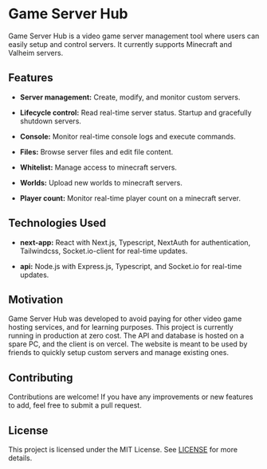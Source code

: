# Game Server Hub

Game Server Hub is a video game server management tool where users can easily setup and control servers. It currently supports Minecraft and Valheim servers.

## Features

- **Server management:** Create, modify, and monitor custom servers.

- **Lifecycle control:** Read real-time server status. Startup and gracefully shutdown servers.

- **Console:** Monitor real-time console logs and execute commands.

- **Files:** Browse server files and edit file content.

- **Whitelist:** Manage access to minecraft servers.

- **Worlds:** Upload new worlds to minecraft servers.

- **Player count:** Monitor real-time player count on a minecraft server.

## Technologies Used

- **next-app:** React with Next.js, Typescript, NextAuth for authentication, Tailwindcss, Socket.io-client for real-time updates.

- **api:** Node.js with Express.js, Typescript, and Socket.io for real-time updates.

## Motivation

Game Server Hub was developed to avoid paying for other video game hosting services, and for learning purposes. This project is currently running in production at zero cost. The API and database is hosted on a spare PC, and the client is on vercel. The website is meant to be used by friends to quickly setup custom servers and manage existing ones.

## Contributing

Contributions are welcome! If you have any improvements or new features to add, feel free to submit a pull request.

## License

This project is licensed under the MIT License. See [LICENSE](LICENSE) for more details.
